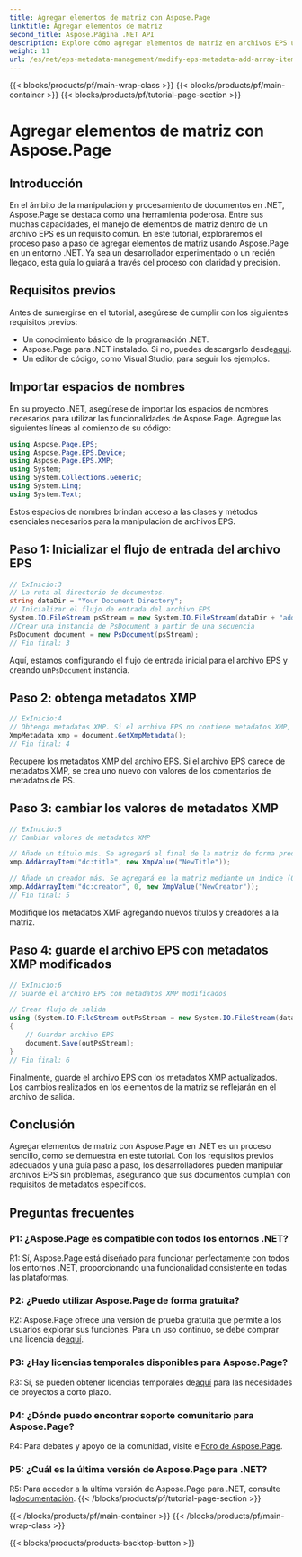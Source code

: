 ```yaml
---
title: Agregar elementos de matriz con Aspose.Page
linktitle: Agregar elementos de matriz
second_title: Aspose.Página .NET API
description: Explore cómo agregar elementos de matriz en archivos EPS usando Aspose.Page para .NET. Siga nuestra guía paso a paso para una manipulación de documentos perfecta.
weight: 11
url: /es/net/eps-metadata-management/modify-eps-metadata-add-array-items/
---
```


{{< blocks/products/pf/main-wrap-class >}}
{{< blocks/products/pf/main-container >}}
{{< blocks/products/pf/tutorial-page-section >}}

# Agregar elementos de matriz con Aspose.Page

## Introducción

En el ámbito de la manipulación y procesamiento de documentos en .NET, Aspose.Page se destaca como una herramienta poderosa. Entre sus muchas capacidades, el manejo de elementos de matriz dentro de un archivo EPS es un requisito común. En este tutorial, exploraremos el proceso paso a paso de agregar elementos de matriz usando Aspose.Page en un entorno .NET. Ya sea un desarrollador experimentado o un recién llegado, esta guía lo guiará a través del proceso con claridad y precisión.

## Requisitos previos

Antes de sumergirse en el tutorial, asegúrese de cumplir con los siguientes requisitos previos:

- Un conocimiento básico de la programación .NET.
-  Aspose.Page para .NET instalado. Si no, puedes descargarlo desde[aquí](https://releases.aspose.com/page/net/).
- Un editor de código, como Visual Studio, para seguir los ejemplos.

## Importar espacios de nombres

En su proyecto .NET, asegúrese de importar los espacios de nombres necesarios para utilizar las funcionalidades de Aspose.Page. Agregue las siguientes líneas al comienzo de su código:

```csharp
using Aspose.Page.EPS;
using Aspose.Page.EPS.Device;
using Aspose.Page.EPS.XMP;
using System;
using System.Collections.Generic;
using System.Linq;
using System.Text;
```

Estos espacios de nombres brindan acceso a las clases y métodos esenciales necesarios para la manipulación de archivos EPS.

## Paso 1: Inicializar el flujo de entrada del archivo EPS

```csharp
// ExInicio:3
// La ruta al directorio de documentos.
string dataDir = "Your Document Directory";
// Inicializar el flujo de entrada del archivo EPS
System.IO.FileStream psStream = new System.IO.FileStream(dataDir + "add_simple_props_input.eps", System.IO.FileMode.Open, System.IO.FileAccess.Read);
//Crear una instancia de PsDocument a partir de una secuencia
PsDocument document = new PsDocument(psStream);            
// Fin final: 3
```

 Aquí, estamos configurando el flujo de entrada inicial para el archivo EPS y creando un`PsDocument` instancia.

## Paso 2: obtenga metadatos XMP

```csharp
// ExInicio:4
// Obtenga metadatos XMP. Si el archivo EPS no contiene metadatos XMP, obtenemos uno nuevo lleno de valores de los comentarios de metadatos de PS (%%Creator, %%CreateDate, %%Title, etc.)
XmpMetadata xmp = document.GetXmpMetadata();
// Fin final: 4
```

Recupere los metadatos XMP del archivo EPS. Si el archivo EPS carece de metadatos XMP, se crea uno nuevo con valores de los comentarios de metadatos de PS.

## Paso 3: cambiar los valores de metadatos XMP

```csharp
// ExInicio:5
// Cambiar valores de metadatos XMP

// Añade un título más. Se agregará al final de la matriz de forma predeterminada.
xmp.AddArrayItem("dc:title", new XmpValue("NewTitle"));

// Añade un creador más. Se agregará en la matriz mediante un índice (0).
xmp.AddArrayItem("dc:creator", 0, new XmpValue("NewCreator"));
// Fin final: 5
```

Modifique los metadatos XMP agregando nuevos títulos y creadores a la matriz.

## Paso 4: guarde el archivo EPS con metadatos XMP modificados

```csharp
// ExInicio:6
// Guarde el archivo EPS con metadatos XMP modificados

// Crear flujo de salida
using (System.IO.FileStream outPsStream = new System.IO.FileStream(dataDir + "add_array_items_output.eps", System.IO.FileMode.Create, System.IO.FileAccess.Write))
{
    // Guardar archivo EPS
    document.Save(outPsStream);
}
// Fin final: 6
```

Finalmente, guarde el archivo EPS con los metadatos XMP actualizados. Los cambios realizados en los elementos de la matriz se reflejarán en el archivo de salida.

## Conclusión

Agregar elementos de matriz con Aspose.Page en .NET es un proceso sencillo, como se demuestra en este tutorial. Con los requisitos previos adecuados y una guía paso a paso, los desarrolladores pueden manipular archivos EPS sin problemas, asegurando que sus documentos cumplan con requisitos de metadatos específicos.

## Preguntas frecuentes

### P1: ¿Aspose.Page es compatible con todos los entornos .NET?

R1: Sí, Aspose.Page está diseñado para funcionar perfectamente con todos los entornos .NET, proporcionando una funcionalidad consistente en todas las plataformas.

### P2: ¿Puedo utilizar Aspose.Page de forma gratuita?

 R2: Aspose.Page ofrece una versión de prueba gratuita que permite a los usuarios explorar sus funciones. Para un uso continuo, se debe comprar una licencia de[aquí](https://purchase.aspose.com/buy).

### P3: ¿Hay licencias temporales disponibles para Aspose.Page?

 R3: Sí, se pueden obtener licencias temporales de[aquí](https://purchase.aspose.com/temporary-license/) para las necesidades de proyectos a corto plazo.

### P4: ¿Dónde puedo encontrar soporte comunitario para Aspose.Page?

R4: Para debates y apoyo de la comunidad, visite el[Foro de Aspose.Page](https://forum.aspose.com/c/page/39).

### P5: ¿Cuál es la última versión de Aspose.Page para .NET?

 R5: Para acceder a la última versión de Aspose.Page para .NET, consulte la[documentación](https://reference.aspose.com/page/net/).
{{< /blocks/products/pf/tutorial-page-section >}}

{{< /blocks/products/pf/main-container >}}
{{< /blocks/products/pf/main-wrap-class >}}

{{< blocks/products/products-backtop-button >}}
